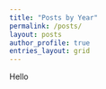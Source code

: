 ```yaml
---
title: "Posts by Year"
permalink: /posts/
layout: posts
author_profile: true
entries_layout: grid
---
```


Hello
